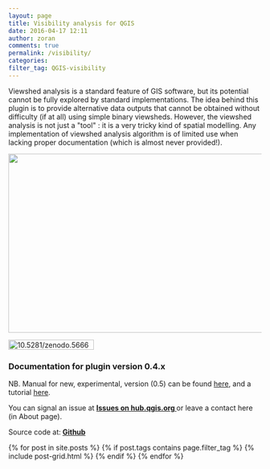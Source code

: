 ```yaml
---
layout: page
title: Visibility analysis for QGIS
date: 2016-04-17 12:11
author: zoran
comments: true
permalink: /visibility/
categories: 
filter_tag: QGIS-visibility 
---
```

Viewshed analysis is a standard feature of GIS software, but its potential cannot be fully explored by standard implementations. The idea behind this plugin is to provide alternative data outputs that cannot be obtained without difficulty (if at all) using simple binary viewsheds. However, the viewshed analysis is not just a "tool" : it is a very tricky kind of spatial modelling. Any implementation of viewshed analysis algorithm is of limited use when lacking proper documentation (which is almost never provided!).

<img class="alignnone" src="http://hub.qgis.org/attachments/download/8383" alt="" width="761" height="356" />

<a href="https://zenodo.org/badge/latestdoi/22929/zoran-cuckovic/QGIS-visibility-analysis" target="_blank"><img class="alignnone" src="https://zenodo.org/badge/22929/zoran-cuckovic/QGIS-visibility-analysis.svg" alt="10.5281/zenodo.56664" width="170" height="20" /></a>
<h3>Documentation for plugin version 0.4.x</h3>
NB. Manual for new, experimental, version (0.5) can be found <a href="http://zoran-cuckovic.github.io/QGIS-visibility-analysis/">here</a>, and a tutorial <a href="/qgis-viewshed-plugin-a-tutorial/">here</a>.


You can signal an issue at <strong><a href="https://hub.qgis.org/projects/viewshed/issues">Issues on hub.qgis.org </a></strong>or leave a contact here (in About page).

Source code at:<strong> <a href="https://github.com/zoran-cuckovic/QGIS-visibility-analysis">Github</a></strong>

<div class="tiles">
{% for post in site.posts %}
 {% if post.tags contains page.filter_tag %}
  {% include post-grid.html %}
  {% endif %}
{% endfor %}
</div><!-- /.tiles -->